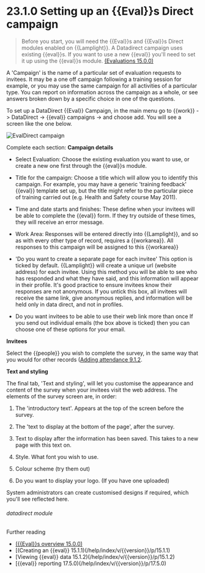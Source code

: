 # 23.1.0    Setting up an {{Eval}}s Direct campaign

> Before you start, you will need the {{Eval}}s and {{Eval}}s Direct modules enabled on {{Lamplight}}.  A Datadirect campaign uses existing {{eval}}s.  If you want to use a new {{eval}} you'll need to set it up using the {{eval}}s module.  [(Evaluations 15.0.0)](/help/index/v/{{version}}/p/15.0.0)

A 'Campaign' is the name of a particular set of evaluation requests to invitees.  It may be a one off campaign following a training session for example, or you may use the same campaign for all activities of a particular type.  You can report on information across the campaign as a whole, or see answers broken down by a specific choice in one of the questions. 

To set up a DataDirect {{Eval}} Campaign, in the main menu go to {{work}} -> DataDirect -> {{eval}} campaigns -> and choose add.  You will see a screen like the one below.

![EvalDirect campaign]({{imgpath}}207a.png)

Complete each section:
__Campaign details__

* Select Evaluation: Choose the existing evaluation you want to use, or create a new one first through the {{eval}}s module.
* Title for the campaign: Choose a title which will allow you to identify this campaign. For example, you may have a generic 'training feedback' {{eval}} template set up, but the title might refer to the particular piece of training carried out (e.g. Health and Safety course May 2011).
 * Time and date starts and finishes: These define when your invitees will be able to complete the {{eval}} form.  If they try outside of these times, they will receive an error message.
 * Work Area: Responses will be entered directly into {{Lamplight}}, and so as with every other type of record, requires a {{workarea}}.  All responses to this campaign will be assigned to this {{workarea}}
 
 * 'Do you want to create a separate page for each invitee'
 This option is ticked by default.  {{Lamplight}} will create a unique url (website address) for each invitee.  Using this method you will be able to see who has responded and what they have said, and this information will appear in their profile.  It's good practice to ensure invitees know their responses are not anonymous.  If you untick this box, all invitees will receive the same link, give anonymous replies, and information will be held only in data direct, and not in profiles.
 
 * Do you want invitees to be able to use their web link more than once
If you send out individual emails (the box above is ticked) then you can choose one of these options for your email.

__Invitees__

Select the {{people}} you wish to complete the survey, in the same way that you would for other records ([Adding attendance 9.1.2](/help/index/v/{{version}}/p/9.1.2).

__Text and styling__

The final tab, 'Text and styling', will let you customise the appearance and content of the survey when your invitees visit the web address. The elements of the survey screen are, in order:

  1. The 'introductory text'. Appears at the top of the screen before the survey.
  2. The 'text to display at the bottom of the page', after the survey.
  3. Text to display after the information  has been saved.  This takes to a new page with this text on.
  
  4. Style.  What font you wish to use.
  5. Colour scheme (try them out)
  6. Do you want to display your logo. (If you have one uploaded)
  
System administrators can create customised designs if required, which you'll see reflected here.

###### datadirect module

Further reading
* [({{Eval}}s overview 15.0.0)](/help/index/v/{{version}}/p/15.0.0)
* [(Creating an {{eval}} 15.1.1)(/help/index/v/{{version}}/p/15.1.1)
* [Viewing {{eval}} data 15.1.2)(/help/index/v/{{version}}/p/15.1.2)
* [{{eval}} reporting 17.5.0)(/help/index/v/{{version}}/p/17.5.0)

